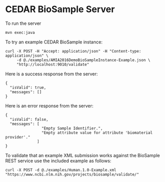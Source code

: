 # CEDAR BioSample Server

To run the server

    mvn exec:java

To try an example CEDAR BioSample instance:

    curl -X POST -H "Accept: application/json" -H "Content-type: application/json" \
         -d @./examples/AMIA2016DemoBioSampleInstance-Example.json \
         "http://localhost:9010/validate"

Here is a success response from the server:

```
{ 
  "isValid": true,
  "messages": []
}
```

Here is an error response from the server:

```
{ 
  "isValid": false,
  "messages": [ 
                "Empty Sample Identifier.", 
                "Empty attribute value for attribute 'biomaterial provider'." 
              ]
}
```

To validate that an example XML submission works against the BioSample REST service use the included
example as follows: 

    curl -X POST -d @./examples/Human.1.0-Example.xml "https://www.ncbi.nlm.nih.gov/projects/biosample/validate/"

